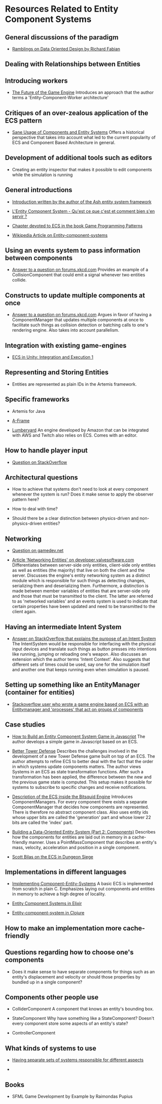 # Resources Related to Entity Component Systems


## General discussions of the paradigm

* [Ramblings on Data Oriented Design by Richard Fabian][25]

## Dealing with Relationships between Entities

## Introducing workers

* [The Future of the Game Engine][17]
  Introduces an approach that the author terms a 'Entity-Component-Worker architecture'

## Critiques of an over-zealous application of the ECS pattern

* [Sane Usage of Components and Entity Systems][16]
  Offers a historical perspective that takes into account what led to the current popularity of ECS and Component Based Architecture in general.  

## Development of additional tools such as editors

* Creating an entity inspector that makes it possible to edit components while the simulation is running

## General introductions

* [Introduction written by the author of the Ash entity system framework][0]
* [L'Entity Component System - Qu'est ce que c'est et comment bien s'en servir ?][3]
* [Chapter devoted to ECS in the book Game Programming Patterns][4]

* [Wikipedia Article on Entity-component-systems][22]

## Using an events system to pass information between components

* [Answer to a question on forums.xkcd.com][13]
  Provides an example of a CollisionComponent that could emit a signal whenever two entities collide.

## Constructs to update multiple components at once

* [Answer to a question on forums.xkcd.com][14]
  Argues in favor of having a ComponentManager that updates multiple components at once to facilitate such things as collision detection or batching calls to one's rendering engine.
  Also takes into account parallelism.




## Integration with existing game-engines

* [ECS in Unity: Integration and Execution 1][12]

## Representing and Storing Entities

* Entities are represented as plain IDs in the Artemis framework.

## Specific frameworks

* Artemis for Java

* [A-Frame][18]

* [Lumberyard][19]
  An engine developed by Amazon that can be integrated with AWS and Twitch also relies on ECS.  Comes with an editor.

## How to handle player input

* [Question on StackOverflow][9]

## Architectural questions

* How to achieve that systems don't need to look at every component whenever the system is run?
  Does it make sense to apply the observer pattern here?

* How to deal with time?

* Should there be a clear distinction between physics-driven and non-physics-driven entities?


## Networking

* [Question on gamedev.net][11]

* [Article 'Networking Entities' on developer.valvesoftware.com][15]
  Differentiates between server-side only entities, client-side only entities as well as entities (the majority) that live on both the client and the server.  Discusses the engine's entity networking system as a distinct module which is responsible for such things as detecting changes, serializing them and deserializing them.
  Furthermore, a distinction is made between member variables of entities that are server-side only and those that must be transmitted to the client.  The latter are referred to as 'networked variables' and an events system is used to indicate that certain properties have been updated and need to be transmitted to the client again.


## Having an intermediate Intent System

* [Answer on StackOverflow that explains the purpose of an Intent System][10]
  The IntentSystem would be responsible for interfacing with the physical input devices and translate such things as button presses into intentions like running, jumping or reloading one's weapon.
  Also discusses an extension which the author terms 'Intent Context'.  Also suggests that different sets of times could be used, say one for the simulation itself and another one that keeps running even when simulation is paused.

## Setting up something like an EntityManager (container for entities)

* [Stackoverflow user who wrote a game engine based on ECS with an Entitymanager and 'processes' that act on groups of components][7]

## Case studies

* [How to Build an Entity Component System Game in Javascript][2]
  The author develops a simple game in Javascript based on an ECS.  

* [Better Tower Defense][20]
  Describes the challenges involved in the development of a new Tower Defense game built on top of an ECS.  The author attempts to refine ECS to better deal with the fact that the order in which systems update components matters.  The author views Systems in an ECS as state transformation functions.  After such a transformation has been applied, the difference between the new and the previous game state is computed.  This setup makes it possible for systems to subscribe to specific changes and receive notifications.

* [Description of the ECS inside the Bitsquid Engine][24]
  Introduces ComponentManagers.  For every component there exists a separate ComponentManager that decides how components are represented.  There is therefore no abstract component class.  Also uses entity ids whose upper bits are called the 'generation' part and whose lower 22 bits are called the 'index' part.

* [Building a Data-Oriented Entity System (Part 2: Components)][26]
  Describes how the components for entities are laid out in memory in a cache-friendly manner.  Uses a PointMassComponent that describes an entity's mass, velocity, acceleration and position in a single component.

* [Scott Bilas on the ECS in Dungeon Siege][23]
 
## Implementations in different languages

* [Implementing Component-Entity-Systems][5]
  A basic ECS is implemented from scratch in plain C.  Emphasizes laying out components and entities in memory to achieve a high degree of locality.

* [Entity Component Systems in Elixir][6]

* [Entity-component-system in Clojure][21]

## How to make an implementation more cache-friendly

## Questions regarding how to choose one's components

* Does it make sense to have separate components for things such as an entity's displacement and velocity or should those properties by bundled up in a single component?

## Components other people use 

* ColliderComponent
  A component that knows an entity's bounding box.

* StateComponent
  Why have something like a StateComponent?  Doesn't every component store some aspects of an entity's state?

* ControllerComponent



## What kinds of systems to use

* [Having separate sets of systems responsible for different aspects][1]

*
## Books

* SFML Game Development by Example by Raimondas Pupius


[0]: http://www.richardlord.net/blog/ecs/what-is-an-entity-framework.html
[1]: https://gamedev.stackexchange.com/questions/56519/movement-physics-in-an-entity-component-system
[2]: http://vasir.net/blog/game-development/how-to-build-entity-component-system-in-javascript
[3]: http://guillaume.belz.free.fr/doku.php?id=ecs
[4]: http://gameprogrammingpatterns.com/component.html
[5]: https://www.gamedev.net/resources/_/technical/game-programming/implementing-component-entity-systems-r3382
[6]: http://yos.io/2016/09/17/entity-component-systems/
[7]: https://gamedev.stackexchange.com/a/34097
[8]: https://gamedev.stackexchange.com/a/34078
[9]: https://gamedev.stackexchange.com/questions/49119/input-handling-in-component-based-design
[10]: https://gamedev.stackexchange.com/a/48399
[11]: https://www.gamedev.net/topic/654619-entity-component-system-and-networking/
[12]: http://t-machine.org/index.php/2016/11/11/ecs-in-unity-integration-and-execution-1/
[13]: http://forums.xkcd.com/viewtopic.php?t=81459#p2901481
[14]: http://forums.xkcd.com/viewtopic.php?t=81459#p2901947
[15]: https://developer.valvesoftware.com/wiki/Networking_Entities
[16]: http://www.randygaul.net/2014/06/10/sane-usage-of-components-and-entity-systems/
[17]: https://improbable.io/2016/04/21/future-game-engine
[18]: https://aframe.io/docs/0.5.0/core/
[19]: https://aws.amazon.com/documentation/lumberyard/
[20]: http://jacobdufault.github.io/seniordesign/uploads/jacobdufault_plan_9_4_2013_updated.pdf
[21]: http://blog.muhuk.com/2014/06/08/entity_component_system_in_clojure.html
[22]: https://en.wikipedia.org/wiki/Entity%E2%80%93component%E2%80%93system
[23]: http://scottbilas.com/games/dungeon-siege/
[24]: http://bitsquid.blogspot.de/2014/08/building-data-oriented-entity-system.html
[25]: http://www.dataorienteddesign.com/dodmain/node14.html
[26]: http://bitsquid.blogspot.de/2014/09/building-data-oriented-entity-system.html
